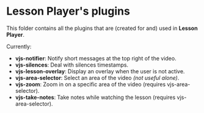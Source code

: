 # Lesson Player's plugins
This folder contains all the plugins that are (created for and) used in **Lesson Player**.

Currently:

* **vjs-notifier**: Notify short messages at the top right of the video.
* **vjs-silences**: Deal with silences timestamps.
* **vjs-lesson-overlay**: Display an overlay when the user is not active.
* **vjs-area-selector**: Select an area of the video *(not useful alone)*.
* **vjs-zoom**: Zoom in on a specific area of the video (requires vjs-area-selector).
* **vjs-take-notes**: Take notes while watching the lesson (requires vjs-area-selector).
